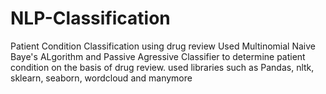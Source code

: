 # NLP-Classification
Patient Condition Classification using drug review
Used Multinomial Naive Baye's ALgorithm and Passive Agressive Classifier to determine patient condition on the basis of drug review.
used libraries such as Pandas, nltk, sklearn, seaborn, wordcloud and manymore
